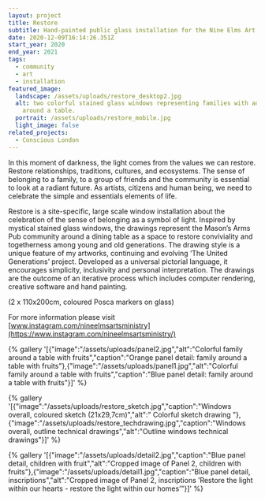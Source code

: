 ```yaml
---
layout: project
title: Restore
subtitle: Hand-painted public glass installation for the Nine Elms Art Ministry.
date: 2020-12-09T16:14:26.351Z
start_year: 2020
end_year: 2021
tags:
  - community
  - art
  - installation
featured_image:
  landscape: /assets/uploads/restore_desktop2.jpg
  alt: two colorful stained glass windows representing families with animals
    around a table.
  portrait: /assets/uploads/restore_mobile.jpg
  light_image: false
related_projects:
  - Conscious London
---
```

In this moment of darkness, the light comes from the values we can restore. Restore relationships, traditions, cultures, and ecosystems. The sense of belonging to a family, to a group of friends and the community is essential to look at a radiant future. As artists, citizens and human being, we need to celebrate the simple and essentials elements of life. 

Restore is a site-specific, large scale window installation about the celebration of the sense of belonging as a symbol of light. Inspired by mystical stained glass windows, the drawings represent the Mason’s Arms Pub community around a dining table as a space to restore conviviality and togetherness among young and old generations. The drawing style is a unique feature of my artworks, continuing and evolving ‘The United Generations’ project. Developed as a universal pictorial language, it encourages simplicity, inclusivity and personal interpretation. The drawings are the outcome of an iterative process which includes computer rendering, creative software and hand painting.

(2 x 110x200cm, coloured Posca markers on glass)

For more information please visit [www.instagram.com/nineelmsartsministry](https://www.instagram.com/nineelmsartsministry/)

{% gallery '[{"image":"/assets/uploads/panel2.jpg","alt":"Colorful family around a table with fruits","caption":"Orange panel detail: family around a table with fruits"},{"image":"/assets/uploads/panel1.jpg","alt":"Colorful family around a table with fruits","caption":"Blue panel detail: family around a table with fruits"}]' %}

{% gallery '[{"image":"/assets/uploads/restore_sketch.jpg","caption":"Windows overall, coloured sketch (21x29,7cm)","alt":" Colorful sketch drawing "},{"image":"/assets/uploads/restore_techdrawing.jpg","caption":"Windows overall, outline technical drawings","alt":"Outline windows technical drawings"}]' %}

{% gallery '[{"image":"/assets/uploads/detail2.jpg","caption":"Blue panel detail, children with fruit","alt":"Cropped image of Panel 2, children with fruits"},{"image":"/assets/uploads/detail1.jpg","caption":"Blue panel detail, inscriptions","alt":"Cropped image of Panel 2, inscriptions &#x2019;Restore the light within our hearts - restore the light within our homes&#x2019;"}]' %}